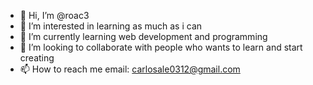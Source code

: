 - 👋 Hi, I’m @roac3
- 👀 I’m interested in learning as much as i can 
- 🌱 I’m currently learning web development and programming
- 💞️ I’m looking to collaborate with people who wants to learn and start creating
- 📫 How to reach me email: carlosale0312@gmail.com

<!---
roac3/roac3 is a ✨ special ✨ repository because its `README.md` (this file) appears on your GitHub profile.
You can click the Preview link to take a look at your changes.
--->

